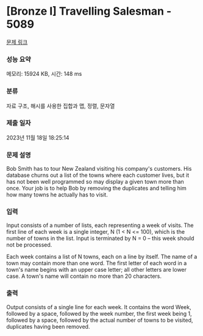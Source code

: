 # [Bronze I] Travelling Salesman - 5089 

[문제 링크](https://www.acmicpc.net/problem/5089) 

### 성능 요약

메모리: 15924 KB, 시간: 148 ms

### 분류

자료 구조, 해시를 사용한 집합과 맵, 정렬, 문자열

### 제출 일자

2023년 11월 18일 18:25:14

### 문제 설명

<p>Bob Smith has to tour New Zealand visiting his company's customers. His database churns out a list of the towns where each customer lives, but it has not been well programmed so may display a given town more than once. Your job is to help Bob by removing the duplicates and telling him how many towns he actually has to visit.</p>

### 입력 

 <p>Input consists of a number of lists, each representing a week of visits. The first line of each week is a single integer, N (1 < N <= 100), which is the number of towns in the list. Input is terminated by N = 0 – this week should not be processed.</p>

<p>Each week contains a list of N towns, each on a line by itself. The name of a town may contain more than one word. The first letter of each word in a town's name begins with an upper case letter; all other letters are lower case. A town's name will contain no more than 20 characters.</p>

### 출력 

 <p>Output consists of a single line for each week. It contains the word Week, followed by a space, followed by the week number, the first week being 1, followed by a space, followed by the actual number of towns to be visited, duplicates having been removed.</p>

